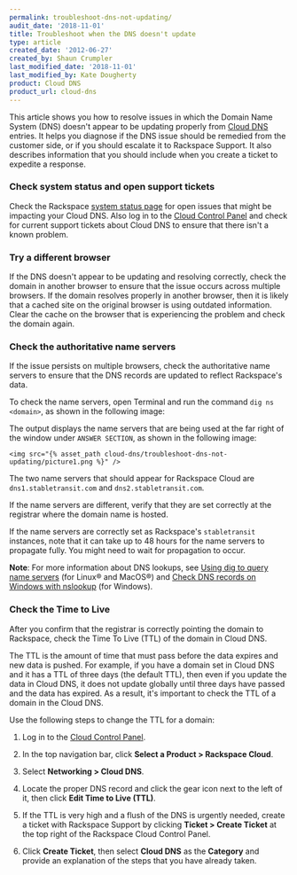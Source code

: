```yaml
---
permalink: troubleshoot-dns-not-updating/
audit_date: '2018-11-01'
title: Troubleshoot when the DNS doesn't update
type: article
created_date: '2012-06-27'
created_by: Shaun Crumpler
last_modified_date: '2018-11-01'
last_modified_by: Kate Dougherty
product: Cloud DNS
product_url: cloud-dns
---
```


This article shows you how to resolve issues in which the Domain Name System
(DNS) doesn't appear to be updating properly from [Cloud
DNS](https://www.rackspace.com/cloud/dns) entries. It helps you diagnose if
the DNS issue should be remedied from the customer side, or if you should
escalate it to Rackspace Support. It also describes information that you
should include when you create a ticket to expedite a response.

### Check system status and open support tickets

Check the Rackspace [system status
page](https://rackspace.service-now.com/system_status/) for open issues that
might be impacting your Cloud DNS. Also log in to the [Cloud Control
Panel](https://login.rackspace.com) and check for current support
tickets about Cloud DNS to ensure that there isn't a known problem.

### Try a different browser

If the DNS doesn't appear to be updating and resolving correctly,
check the domain in another browser to ensure that the issue occurs
across multiple browsers. If the domain resolves properly in another browser,
then it is likely that a cached site on the original browser is using outdated
information. Clear the cache on the browser that is experiencing the problem
and check the domain again.

### Check the authoritative name servers

If the issue persists on multiple browsers, check the authoritative name
servers to ensure that the DNS records are updated to reflect Rackspace's
data.

To check the name servers, open Terminal and run the command `dig ns
<domain>`, as shown in the following image:

The output displays the name servers that are being used at the far right of
the window under `ANSWER SECTION`, as shown in the following image:

    <img src="{% asset_path cloud-dns/troubleshoot-dns-not-updating/picture1.png %}" />

The two name servers that should appear for Rackspace Cloud are
`dns1.stabletransit.com` and `dns2.stabletransit.com`.

If the name servers are different, verify that they are set correctly at the
registrar where the domain name is hosted.

If the name servers are correctly set as Rackspace's `stabletransit` instances,
note that it can take up to 48 hours for the name servers to propagate fully.
You might need to wait for propagation to occur.

**Note**: For more information about DNS lookups, see [Using dig to query name
servers](/how-to/using-dig-to-query-nameservers) (for Linux&reg; and
MacOS&reg;) and [Check DNS records on Windows with
nslookup](/how-to/nslookup-checking-dns-records-on-windows) (for Windows).

### Check the Time to Live

After you confirm that the registrar is correctly pointing the domain to
Rackspace, check the Time To Live (TTL) of the domain in Cloud DNS.

The TTL is the amount of time that must pass before the data expires and new
data is pushed. For example, if you have a domain set in Cloud DNS and it has
a TTL of three days (the default TTL), then even if you update the data in
Cloud DNS, it does not update globally until three days have passed and the
data has expired. As a result, it's important to check the TTL of a domain in
the Cloud DNS.

Use the following steps to change the TTL for a domain:

1. Log in to the [Cloud Control Panel](https://login.rackspace.com).

2. In the top navigation bar, click **Select a Product > Rackspace Cloud**.

3. Select **Networking > Cloud DNS**.

4. Locate the proper DNS record and click the gear icon next to the left of
   it, then click **Edit Time to Live (TTL)**.

5. If the TTL is very high and a flush of the DNS is urgently needed, create a
   ticket with Rackspace Support by clicking **Ticket > Create Ticket** at the
   top right of the Rackspace Cloud Control Panel.

6. Click **Create Ticket**, then select **Cloud DNS** as the **Category** and
   provide an explanation of the steps that you have already taken.
